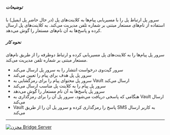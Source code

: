 ##### توضیحات

سرور پل ارتباط پل را با مسیریابی پیام‌ها به کلاینت‌های پل (در حال حاضر پل ایمیل) با استفاده از نام‌های مستعار مبتنی بر شماره تلفن مدیریت می‌کند. به کلاینت‌های پل ارسال کرده و پاسخ‌ها به آن نام‌های مستعار را گوش می‌دهد.

##### نحوه کار

سرور پل پیام‌ها را به کلاینت‌های پل مسیریابی کرده و ارتباط دوطرفه را از طریق نام‌های مستعار مبتنی بر شماره تلفن مدیریت می‌کند.

- سرور گیت‌وی درخواست انتشار را به سرور پل ارسال می‌کند
- سرور پل پل هدف برای پیام را تعیین می‌کند
- سرور پل محتوای پیام را برای رمزگشایی به Vault ارسال می‌کند
- سرور پل پیام را به کلاینت پل مناسب ارسال می‌کند
- سرور پل پاسخ‌ها به آن نام مستعار را گوش می‌دهد
- هنگامی که پاسخی دریافت می‌شود، سرور پل آن را برای رمزگذاری به Vault ارسال می‌کند
- Vault پاسخ را رمزگذاری کرده و سرور پل آن را از طریق SMS به کاربر ارسال می‌کند

---

[![مخزن Bridge Server](https://img.shields.io/badge/🌉_Bridge-Repository-orange?style=for-the-badge&logo=github)](https://github.com/smswithoutborders/RelaySMS-Bridge-Server)
